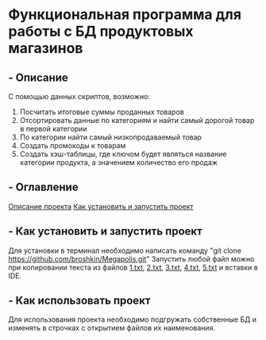 # Функциональная программа для работы с БД продуктовых магазинов
## - Описание
С помощью данных скриптов, возможно: 
1. Посчитать итоговые суммы проданных товаров
2. Отсортировать данные по категориям и найти самый дорогой товар в первой категории
3. По категории найти самый низкопродаваемый товар
4. Создать промокоды к товарам
5. Создать хэш-таблицы, где ключом будет являться название категории продукта, а значением количество его продаж
## - Оглавление
[Описание проекта](#описание)
[Как установить и запустить проект](#как-установить-и-запустить-проект)
## - Как установить и запустить проект
Для установки в терминал необходимо написать команду "git clone https://github.com/broshkin/Megapolis.git"
Запустить любой файл можно при копировании текста из файлов [1.txt](1.txt), [2.txt](2.txt), [3.txt](3.txt), [4.txt](4.txt), [5.txt](5.txt) и вставки в IDE.
## - Как использовать проект
Для использования проекта необходимо подгружать собственные БД и изменять в строчках с открытием файлов их наименования.
